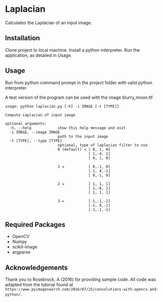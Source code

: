 # Laplacian

Calculates the Laplacian of an input image.

## Installation
Clone project to local machine. Install a python interpreter. Run the application, as detailed in Usage.

## Usage

Run from python command prompt in the project folder with valid python interpreter.

A test version of the program can be used with the image blurry_moon.tif
```
usage: python laplacian.py [-h] -i IMAGE [-t [TYPE]]

Compute Laplacian of input image

optional arguments:
  -h, --help            show this help message and exit
  -i IMAGE, --image IMAGE
                        path to the input image
  -t [TYPE], --type [TYPE]
                        optional, type of laplacian filter to use
                        0 (default) = [ 0, 1, 0]
                                      [ 1,-4, 1]
                                      [ 0, 1, 0]

                        1 =           [ 0,-1, 0]
                                      [-1, 4,-1]
                                      [ 0,-1, 0]

                        2 =           [ 1, 1, 1]
                                      [ 1,-8, 1]
                                      [ 1, 1, 1]

                        3 =           [-1,-1,-1]
                                      [-1, 8,-1]
                                      [-1,-1,-1]

```

## Required Packages
- OpenCV
- Numpy
- scikit-image
- argparse

## Acknowledgements
Thank you to Rosebrock, A (2016) for providing sample code. All code was adapted from the tutorial found at `https://www.pyimagesearch.com/2016/07/25/convolutions-with-opencv-and-python/`.
